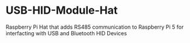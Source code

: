 # USB-HID-Module-Hat
Raspberry Pi Hat that adds RS485 communication to Raspberry Pi 5 for interfacting with USB and Bluetooth HID Devices
